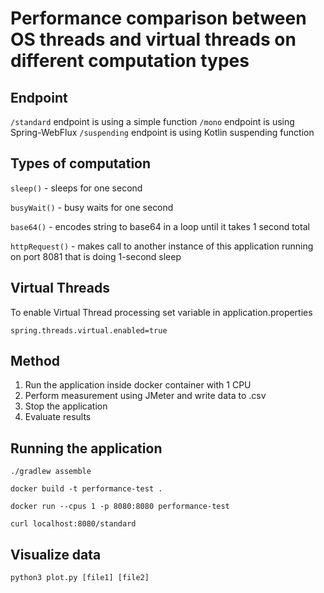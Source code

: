 # Performance comparison between OS threads and virtual threads on different computation types

## Endpoint

`/standard` endpoint is using a simple function
`/mono` endpoint is using Spring-WebFlux
`/suspending` endpoint is using Kotlin suspending function

## Types of computation

`sleep()` - sleeps for one second

`busyWait()` - busy waits for one second

`base64()` - encodes string to base64 in a loop until it takes 1 second total

`httpRequest()` - makes call to another instance of this application running on port 8081 that is doing 1-second sleep

## Virtual Threads
To enable Virtual Thread processing set variable in application.properties
```
spring.threads.virtual.enabled=true
```

## Method

1. Run the application inside docker container with 1 CPU
2. Perform measurement using JMeter and write data to .csv
3. Stop the application
4. Evaluate results

## Running the application

```
./gradlew assemble
```

```
docker build -t performance-test .
```

```
docker run --cpus 1 -p 8080:8080 performance-test
```

```
curl localhost:8080/standard
```

## Visualize data

```
python3 plot.py [file1] [file2]
```
